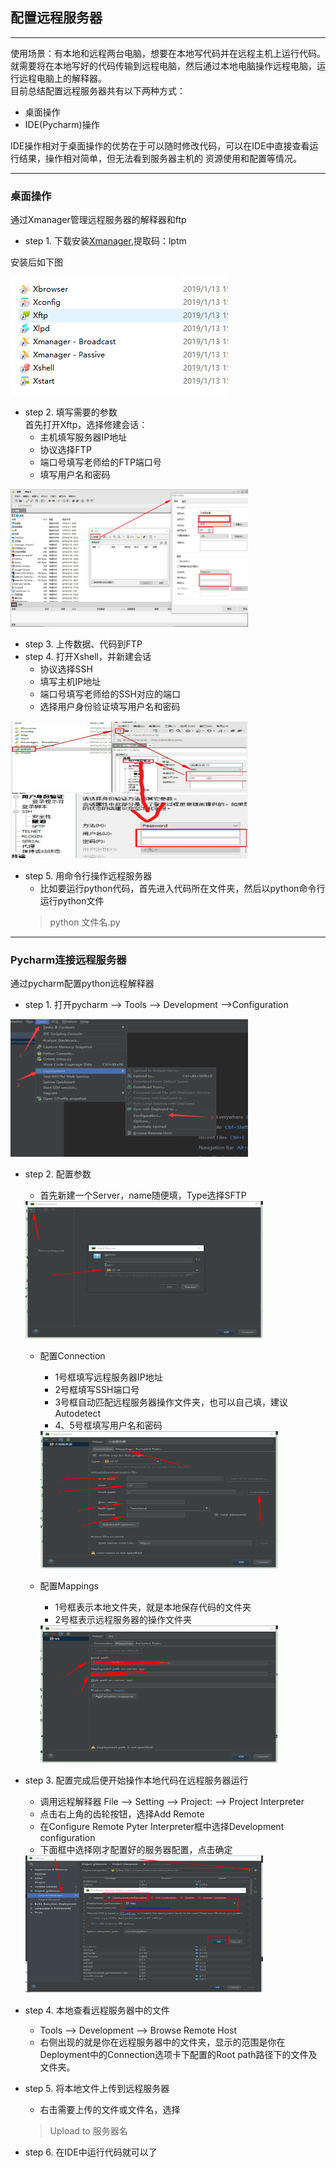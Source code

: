 ## 配置远程服务器
***
使用场景：有本地和远程两台电脑，想要在本地写代码并在远程主机上运行代码。
就需要将在本地写好的代码传输到远程电脑，然后通过本地电脑操作远程电脑，运行远程电脑上的解释器。  
目前总结配置远程服务器共有以下两种方式：
- 桌面操作
- IDE(Pycharm)操作

IDE操作相对于桌面操作的优势在于可以随时修改代码，可以在IDE中直接查看运行结果，操作相对简单，但无法看到服务器主机的
资源使用和配置等情况。
****
### 桌面操作
通过Xmanager管理远程服务器的解释器和ftp  
- step 1. 下载安装[Xmanager](https://pan.baidu.com/s/1b0GCFRkQjn8fP_ShdK5jhg),提取码：lptm     

安装后如下图

![fig1](https://github.com/Roll-to-tomorrow/gitPublic/raw/master/RemoteServer/fig1.png)   
 
- step 2. 填写需要的参数   
  首先打开Xftp，选择修建会话：
  - 主机填写服务器IP地址
  - 协议选择FTP
  - 端口号填写老师给的FTP端口号 
  - 填写用户名和密码  
  
<img src='https://github.com/Roll-to-tomorrow/gitPublic/raw/master/RemoteServer/fig2.png' width='380' height='220'/>

- step 3. 上传数据、代码到FTP  
- step 4. 打开Xshell，并新建会话
  - 协议选择SSH
  - 填写主机IP地址
  - 端口号填写老师给的SSH对应的端口
  - 选择用户身份验证填写用户名和密码  
  
<img src='https://github.com/Roll-to-tomorrow/gitPublic/raw/master/RemoteServer/fig3.jpg' width='380' height='220'/>

- step 5. 用命令行操作远程服务器
  - 比如要运行python代码，首先进入代码所在文件夹，然后以python命令行运行python文件
  > python 文件名.py
***
### Pycharm连接远程服务器
通过pycharm配置python远程解释器
- step 1. 打开pycharm --> Tools --> Development -->Configuration 
 
<img src='https://github.com/Roll-to-tomorrow/gitPublic/raw/master/RemoteServer/fig4.png' width='380' height='220'/>

- step 2. 配置参数
   - 首先新建一个Server，name随便填，Type选择SFTP
   
   <img src='https://github.com/Roll-to-tomorrow/gitPublic/raw/master/RemoteServer/fig5.png' width='380' height='220'/>

   - 配置Connection
       - 1号框填写远程服务器IP地址
       - 2号框填写SSH端口号
       - 3号框自动匹配远程服务器操作文件夹，也可以自己填，建议Autodetect
       - 4、5号框填写用户名和密码
       
       <img src='https://github.com/Roll-to-tomorrow/gitPublic/raw/master/RemoteServer/fig6.png' width='380' height='220'/>

   - 配置Mappings
     - 1号框表示本地文件夹，就是本地保存代码的文件夹
     - 2号框表示远程服务器的操作文件夹
     
     <img src='https://github.com/Roll-to-tomorrow/gitPublic/raw/master/RemoteServer/fig7.png' width='380' height='220'/>

- step 3. 配置完成后便开始操作本地代码在远程服务器运行
    - 调用远程解释器 File --> Setting --> Project: --> Project Interpreter
    - 点击右上角的齿轮按钮，选择Add Remote
    - 在Configure Remote Pyter Interpreter框中选择Development configuration
    - 下面框中选择刚才配置好的服务器配置，点击确定
    
    <img src='https://github.com/Roll-to-tomorrow/gitPublic/raw/master/RemoteServer/fig8.png' width='380' height='220'/>

- step 4. 本地查看远程服务器中的文件
    - Tools --> Development --> Browse Remote Host
    - 右侧出现的就是你在远程服务器中的文件夹，显示的范围是你在Deployment中的Connection选项卡下配置的Root path路径下的文件及文件夹。

- step 5. 将本地文件上传到远程服务器
    - 右击需要上传的文件或文件名，选择
    > Upload to 服务器名
- step 6. 在IDE中运行代码就可以了